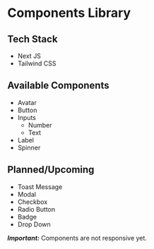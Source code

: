 # Components Library

## Tech Stack

- Next JS
- Tailwind CSS

## Available Components

- Avatar
- Button
- Inputs
  - Number
  - Text
- Label
- Spinner

## Planned/Upcoming

- Toast Message
- Modal
- Checkbox
- Radio Button
- Badge
- Drop Down

**_Important:_** Components are not responsive yet.
